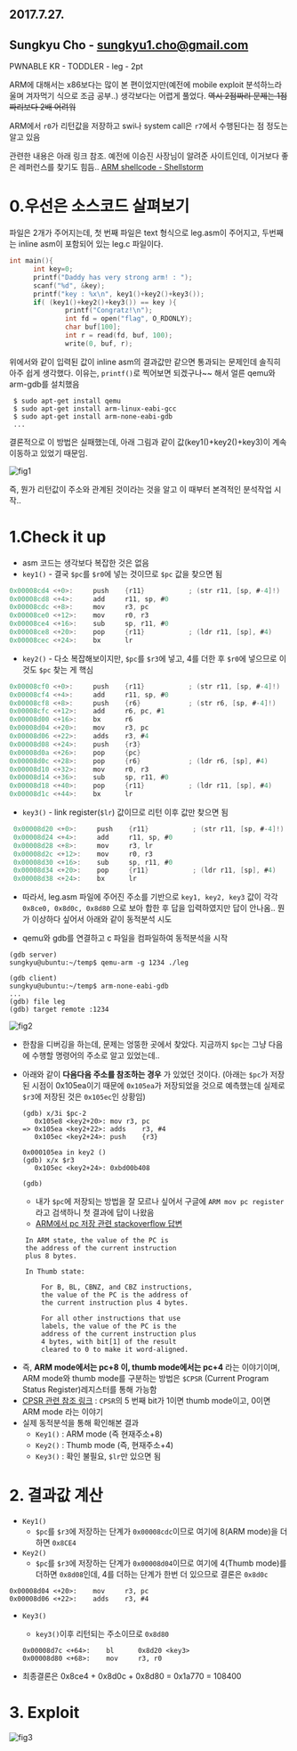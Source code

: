 ## 2017.7.27.
## Sungkyu Cho - sungkyu1.cho@gmail.com

PWNABLE KR - TODDLER - leg - 2pt

ARM에 대해서는 x86보다는 많이 본 편이었지만(예전에 mobile exploit 분석하느라 울며 겨자먹기 식으로 조금 공부..) 생각보다는 어렵게 풀었다. ~~역시 2점짜리 문제는 1점짜리보다 2배 어려워~~

ARM에서 ```r0```가 리턴값을 저장하고 swi나 system call은 ```r7```에서 수행된다는 점 정도는 알고 있음

관련한 내용은 아래 링크 참조. 예전에 이승진 사장님이 알려준 사이트인데, 이거보다 좋은 레퍼런스를 찾기도 힘듬..
[ARM shellcode - Shellstorm](http://shell-storm.org/blog/Shellcode-On-ARM-Architecture/)

# 0.우선은 소스코드 살펴보기
  파일은 2개가 주어지는데, 첫 번째 파일은 text 형식으로 leg.asm이 주어지고, 두번째는 inline asm이 포함되어 있는 leg.c 파일이다.

  ```c
  int main(){
        int key=0;
        printf("Daddy has very strong arm! : ");
        scanf("%d", &key);
        printf("key : %x\n", key1()+key2()+key3());
        if( (key1()+key2()+key3()) == key ){
                printf("Congratz!\n");
                int fd = open("flag", O_RDONLY);
                char buf[100];
                int r = read(fd, buf, 100);
                write(0, buf, r);
  ```
  위에서와 같이 입력된 값이 inline asm의 결과값만 같으면 통과되는 문제인데 솔직히 아주 쉽게 생각했다. 이유는, ```printf()```로 찍어보면 되겠구나~~ 해서 얼른 qemu와 arm-gdb를 설치했음

  ```
   $ sudo apt-get install qemu
   $ sudo apt-get install arm-linux-eabi-gcc
   $ sudo apt-get install arm-none-eabi-gdb
   ...
  ```

  결론적으로 이 방법은 실패했는데, 아래 그림과 같이 값(key1()+key2()+key3)이 계속 이동하고 있었기 때문임.

  ![fig1](./_fig/1.png)

  즉, 뭔가 리턴값이 주소와 관계된 것이라는 것을 알고 이 때부터 본격적인 분석작업 시작..

# 1.Check it up

  * asm 코드는 생각보다 복잡한 것은 없음
  * ```key1()``` - 결국 ```$pc```를 ```$r0```에 넣는 것이므로 ```$pc``` 값을 찾으면 됨
  ```c
  0x00008cd4 <+0>:     push    {r11}           ; (str r11, [sp, #-4]!)
0x00008cd8 <+4>:     add     r11, sp, #0
0x00008cdc <+8>:     mov     r3, pc
0x00008ce0 <+12>:    mov     r0, r3
0x00008ce4 <+16>:    sub     sp, r11, #0
0x00008ce8 <+20>:    pop     {r11}           ; (ldr r11, [sp], #4)
0x00008cec <+24>:    bx      lr
  ```

  * ```key2()``` - 다소 복잡해보이지만, ```$pc```를 ```$r3```에 넣고, 4를 더한 후 ```$r0```에 넣으므로 이것도 ```$pc``` 찾는 게 핵심
  ```c
  0x00008cf0 <+0>:     push    {r11}           ; (str r11, [sp, #-4]!)
0x00008cf4 <+4>:     add     r11, sp, #0
0x00008cf8 <+8>:     push    {r6}            ; (str r6, [sp, #-4]!)
0x00008cfc <+12>:    add     r6, pc, #1
0x00008d00 <+16>:    bx      r6
0x00008d04 <+20>:    mov     r3, pc
0x00008d06 <+22>:    adds    r3, #4
0x00008d08 <+24>:    push    {r3}
0x00008d0a <+26>:    pop     {pc}
0x00008d0c <+28>:    pop     {r6}            ; (ldr r6, [sp], #4)
0x00008d10 <+32>:    mov     r0, r3
0x00008d14 <+36>:    sub     sp, r11, #0
0x00008d18 <+40>:    pop     {r11}           ; (ldr r11, [sp], #4)
0x00008d1c <+44>:    bx      lr
  ```

  * ```key3()``` - link register(```$lr```) 값이므로 리턴 이후 값만 찾으면 됨
  ```c
   0x00008d20 <+0>:     push    {r11}           ; (str r11, [sp, #-4]!)
   0x00008d24 <+4>:     add     r11, sp, #0
   0x00008d28 <+8>:     mov     r3, lr
   0x00008d2c <+12>:    mov     r0, r3
   0x00008d30 <+16>:    sub     sp, r11, #0
   0x00008d34 <+20>:    pop     {r11}           ; (ldr r11, [sp], #4)
   0x00008d38 <+24>:    bx      lr
   ```

  * 따라서, leg.asm 파일에 주어진 주소를 기반으로 ```key1, key2, key3``` 값이 각각 ```0x8ce0, 0x8d0c, 0x8d80``` 으로 보아 합한 후 답을 입력하였지만 답이 안나옴.. 뭔가 이상하다 싶어서 아래와 같이 동적분석 시도

  * qemu와 gdb를 연결하고 c 파일을 컴파일하여 동적분석을 시작

  ```
  (gdb server)
  sungkyu@ubuntu:~/temp$ qemu-arm -g 1234 ./leg
  ```
  ```
  (gdb client)
  sungkyu@ubuntu:~/temp$ arm-none-eabi-gdb
  ...
  (gdb) file leg
  (gdb) target remote :1234
  ```

![fig2](./_fig/2.png)

* 한참을 디버깅을 하는데, 문제는 엉뚱한 곳에서 찾았다. 지금까지 ```$pc```는 그냥 다음에 수행할 명령어의 주소로 알고 있었는데..
* 아래와 같이 **다음다음 주소를 참조하는 경우** 가 있었던 것이다. (아래는 ```$pc```가 저장된 시점이 0x105ea이기 때문에 ```0x105ea```가 저장되었을 것으로 예측했는데 실제로 ```$r3```에 저장된 것은 ```0x105ec```인 상황임)

  ```
  (gdb) x/3i $pc-2
     0x105e8 <key2+20>:	mov	r3, pc
  => 0x105ea <key2+22>:	adds	r3, #4
     0x105ec <key2+24>:	push	{r3}

  0x000105ea in key2 ()
  (gdb) x/x $r3
     0x105ec <key2+24>:	0xbd00b408

  (gdb)

  ```

  * 내가 ```$pc```에 저장되는 방법을 잘 모르나 싶어서 구글에 ```ARM mov pc register```라고 검색하니 첫 결과에 답이 나왔음
  * [ARM에서 pc 저장 관련 stackoverflow 답변](https://stackoverflow.com/questions/24091566/why-does-the-arm-pc-register-point-to-the-instruction-after-the-next-one-to-be-e)

```
    In ARM state, the value of the PC is
    the address of the current instruction
    plus 8 bytes.

    In Thumb state:

        For B, BL, CBNZ, and CBZ instructions,
        the value of the PC is the address of
        the current instruction plus 4 bytes.

        For all other instructions that use
        labels, the value of the PC is the
        address of the current instruction plus
        4 bytes, with bit[1] of the result
        cleared to 0 to make it word-aligned.

```

  * 즉, **ARM mode에서는 pc+8 이, thumb mode에서는 pc+4** 라는 이야기이며, ARM mode와 thumb mode를 구분하는 방법은 ```$CPSR``` (Current Program Status Register)레지스터를 통해 가능함
  * [CPSR 관련 참조 링크](http://recipes.egloos.com/5032032) :  ```CPSR```의 5 번째 bit가 1이면 thumb mode이고, 0이면 ARM mode 라는 이야기
  * 실제 동적분석을 통해 확인해본 결과
    - ```Key1()``` : ARM mode (즉 현재주소+8)
    - ```Key2()``` : Thumb mode (즉, 현재주소+4)
    - ```Key3()``` : 확인 불필요, ```$lr```만 있으면 됨

# 2. 결과값 계산

  * ```Key1()```
    - ```$pc```를 ```$r3```에 저장하는 단계가 ```0x00008cdc```이므로 여기에 8(ARM mode)을 더하면 ```0x8CE4```
  * ```Key2()```
     - ```$pc```를 ```$r3```에 저장하는 단계가 ```0x00008d04```이므로 여기에 4(Thumb mode)를 더하면 ```0x8d08```인데, 4를 더하는 단계가 한번 더 있으므로 결론은 ```0x8d0c```
   ```
   0x00008d04 <+20>:    mov     r3, pc
   0x00008d06 <+22>:    adds    r3, #4
   ```
  * ```Key3()```
    - ```key3()```이후 리턴되는 주소이므로 ```0x8d80```
    ```
    0x00008d7c <+64>:    bl      0x8d20 <key3>
    0x00008d80 <+68>:    mov     r3, r0
    ```

  * 최종결론은 0x8ce4 + 0x8d0c + 0x8d80 = 0x1a770 = 108400

# 3. Exploit
  ![fig3](./_fig/3.png)
